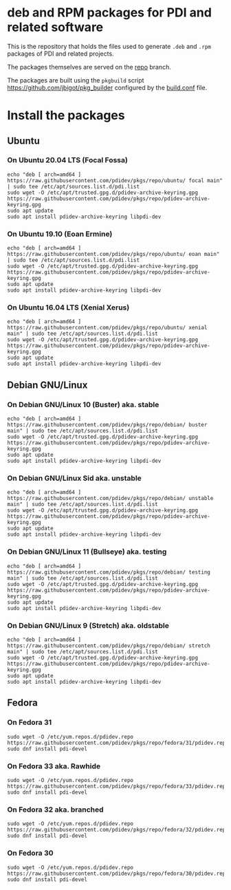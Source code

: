 # deb and RPM packages for PDI and related software 

This is the repository that holds the files used to generate `.deb` and `.rpm`
packages of PDI and related projects.

The packages themselves are served on the [repo](../../tree/repo) branch.

The packages are built using the `pkgbuild` script
https://github.com/jbigot/pkg_builder configured by the [build.conf](build.conf)
file.

# Install the packages

## Ubuntu

### On Ubuntu 20.04 LTS (Focal Fossa)

```
echo "deb [ arch=amd64 ] https://raw.githubusercontent.com/pdidev/pkgs/repo/ubuntu/ focal main" | sudo tee /etc/apt/sources.list.d/pdi.list
sudo wget -O /etc/apt/trusted.gpg.d/pdidev-archive-keyring.gpg https://raw.githubusercontent.com/pdidev/pkgs/repo/pdidev-archive-keyring.gpg
sudo apt update
sudo apt install pdidev-archive-keyring libpdi-dev
```

### On Ubuntu 19.10 (Eoan Ermine)

```
echo "deb [ arch=amd64 ] https://raw.githubusercontent.com/pdidev/pkgs/repo/ubuntu/ eoan main" | sudo tee /etc/apt/sources.list.d/pdi.list
sudo wget -O /etc/apt/trusted.gpg.d/pdidev-archive-keyring.gpg https://raw.githubusercontent.com/pdidev/pkgs/repo/pdidev-archive-keyring.gpg
sudo apt update
sudo apt install pdidev-archive-keyring libpdi-dev
```

### On Ubuntu 16.04 LTS (Xenial Xerus)

```
echo "deb [ arch=amd64 ] https://raw.githubusercontent.com/pdidev/pkgs/repo/ubuntu/ xenial main" | sudo tee /etc/apt/sources.list.d/pdi.list
sudo wget -O /etc/apt/trusted.gpg.d/pdidev-archive-keyring.gpg https://raw.githubusercontent.com/pdidev/pkgs/repo/pdidev-archive-keyring.gpg
sudo apt update
sudo apt install pdidev-archive-keyring libpdi-dev
```

## Debian GNU/Linux

### On Debian GNU/Linux 10 (Buster) aka. stable

```
echo "deb [ arch=amd64 ] https://raw.githubusercontent.com/pdidev/pkgs/repo/debian/ buster main" | sudo tee /etc/apt/sources.list.d/pdi.list
sudo wget -O /etc/apt/trusted.gpg.d/pdidev-archive-keyring.gpg https://raw.githubusercontent.com/pdidev/pkgs/repo/pdidev-archive-keyring.gpg
sudo apt update
sudo apt install pdidev-archive-keyring libpdi-dev
```

### On Debian GNU/Linux Sid aka. unstable

```
echo "deb [ arch=amd64 ] https://raw.githubusercontent.com/pdidev/pkgs/repo/debian/ unstable main" | sudo tee /etc/apt/sources.list.d/pdi.list
sudo wget -O /etc/apt/trusted.gpg.d/pdidev-archive-keyring.gpg https://raw.githubusercontent.com/pdidev/pkgs/repo/pdidev-archive-keyring.gpg
sudo apt update
sudo apt install pdidev-archive-keyring libpdi-dev
```

### On Debian GNU/Linux 11 (Bullseye) aka. testing

```
echo "deb [ arch=amd64 ] https://raw.githubusercontent.com/pdidev/pkgs/repo/debian/ testing main" | sudo tee /etc/apt/sources.list.d/pdi.list
sudo wget -O /etc/apt/trusted.gpg.d/pdidev-archive-keyring.gpg https://raw.githubusercontent.com/pdidev/pkgs/repo/pdidev-archive-keyring.gpg
sudo apt update
sudo apt install pdidev-archive-keyring libpdi-dev
```

### On Debian GNU/Linux 9 (Stretch) aka. oldstable

```
echo "deb [ arch=amd64 ] https://raw.githubusercontent.com/pdidev/pkgs/repo/debian/ stretch main" | sudo tee /etc/apt/sources.list.d/pdi.list
sudo wget -O /etc/apt/trusted.gpg.d/pdidev-archive-keyring.gpg https://raw.githubusercontent.com/pdidev/pkgs/repo/pdidev-archive-keyring.gpg
sudo apt update
sudo apt install pdidev-archive-keyring libpdi-dev
```

## Fedora

### On Fedora 31

```
sudo wget -O /etc/yum.repos.d/pdidev.repo https://raw.githubusercontent.com/pdidev/pkgs/repo/fedora/31/pdidev.repo
sudo dnf install pdi-devel
```

### On Fedora 33 aka. Rawhide

```
sudo wget -O /etc/yum.repos.d/pdidev.repo https://raw.githubusercontent.com/pdidev/pkgs/repo/fedora/33/pdidev.repo
sudo dnf install pdi-devel
```

### On Fedora 32 aka. branched

```
sudo wget -O /etc/yum.repos.d/pdidev.repo https://raw.githubusercontent.com/pdidev/pkgs/repo/fedora/32/pdidev.repo
sudo dnf install pdi-devel
```

### On Fedora 30

```
sudo wget -O /etc/yum.repos.d/pdidev.repo https://raw.githubusercontent.com/pdidev/pkgs/repo/fedora/30/pdidev.repo
sudo dnf install pdi-devel
```
